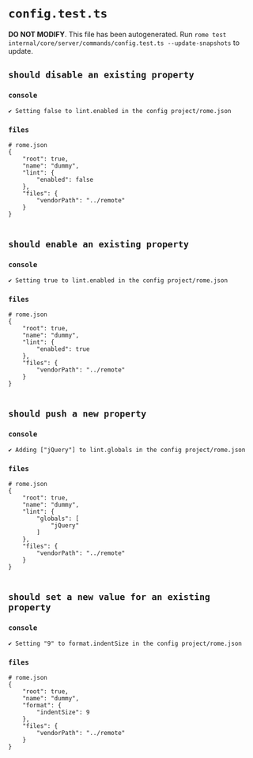 # `config.test.ts`

**DO NOT MODIFY**. This file has been autogenerated. Run `rome test internal/core/server/commands/config.test.ts --update-snapshots` to update.

## `should disable an existing property`

### `console`

```
✔ Setting false to lint.enabled in the config project/rome.json

```

### `files`

```
# rome.json
{
	"root": true,
	"name": "dummy",
	"lint": {
		"enabled": false
	},
	"files": {
		"vendorPath": "../remote"
	}
}


```

## `should enable an existing property`

### `console`

```
✔ Setting true to lint.enabled in the config project/rome.json

```

### `files`

```
# rome.json
{
	"root": true,
	"name": "dummy",
	"lint": {
		"enabled": true
	},
	"files": {
		"vendorPath": "../remote"
	}
}


```

## `should push a new property`

### `console`

```
✔ Adding ["jQuery"] to lint.globals in the config project/rome.json

```

### `files`

```
# rome.json
{
	"root": true,
	"name": "dummy",
	"lint": {
		"globals": [
			"jQuery"
		]
	},
	"files": {
		"vendorPath": "../remote"
	}
}


```

## `should set a new value for an existing property`

### `console`

```
✔ Setting "9" to format.indentSize in the config project/rome.json

```

### `files`

```
# rome.json
{
	"root": true,
	"name": "dummy",
	"format": {
		"indentSize": 9
	},
	"files": {
		"vendorPath": "../remote"
	}
}


```
